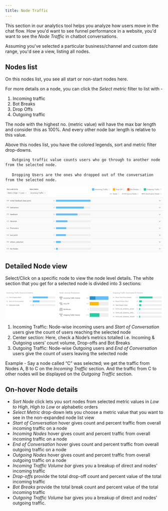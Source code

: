 ```yaml
---
title: Node Traffic
---
```


This section in our analytics tool helps you analyze how users move in the chat flow. How you'd want to see funnel performance in a website, you'd want to see the *Node Traffic* in chatbot conversations. 

Assuming you've selected a particular business/channel and custom date range, you'd see a view, listing all nodes. 

## Nodes list

On this nodes list, you see all start or non-start nodes here.

For more details on a node, you can click the *Select metric* filter to list with - 

1. Incoming traffic 
2. Bot Breaks
3. Drop Offs 
4. Outgoing traffic

The node with the highest no. (metric value) will have the max bar length and consider this as 100%. And every other node bar length is relative to this value.

Above this nodes list, you have the colored legends, sort and metric filter drop-downs.

       Outgoing traffic value counts users who go through to another node from the selected node. 
       
       Dropping Users are the ones who dropped out of the conversation from the selected node. 

![Nodes table](/assets/user-journey-node-list.png)

## Detailed Node view

Select/Click on a specific node to view the node level details. The white section that you get for a selected node is divided into 3 sections:

![Nodes view](/assets/user-journey-node-detailed-view.png)

1. Incoming Traffic: Node-wise incoming users and *Start of Conversation* users give the count of users reaching the selected node 
2. Center section: Here, check a Node’s metrics totalled i.e. Incoming & Outgoing users’ count volume, Drop-offs and Bot Breaks
3. Outgoing Traffic: Node-wise Outgoing users and *End of Conversation* users give the count of users leaving the selected node 

Example - Say a node called “C” was selected; we get the traffic from Nodes A, B to C on the *Incoming Traffic* section. And the traffic from C to other nodes will be displayed on the *Outgoing Traffic* section.

## On-hover Node details

* *Sort Node* click lets you sort nodes from selected metric values in *Low to High*, *High to Low* or alphabetic orders
* *Select Metric* drop-down lets you choose a metric value that you want to see in the non-expanded node list view
* *Start of Conversation* hover gives count and percent traffic from overall incoming traffic on a node
* *Incoming Nodes* hover gives count and percent traffic from overall incoming traffic on a node
* *End of Conversation* hover gives count and percent traffic from overall outgoing traffic on a node
* *Outgoing Nodes* hover gives count and percent traffic from overall outgoing traffic on a node
* *Incoming Traffic Volume bar* gives you a breakup of direct and nodes’ incoming traffic
* *Drop-offs* provide the total drop-off count and percent value of the total incoming traffic
* *Bot Breaks* provide the total break count and percent value of the total incoming traffic
* *Outgoing Traffic Volume* bar gives you a breakup of direct and nodes’ outgoing traffic.

